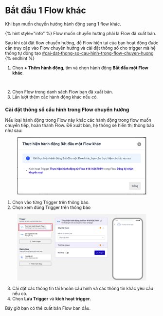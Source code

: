# Bắt đầu 1 Flow khác

Khi bạn muốn chuyển hướng hành động sang 1 flow khác.

{% hint style="info" %}
Flow muốn chuyển hướng phải là Flow đã xuất bản.

Sau khi cài đặt flow chuyển hướng, để Flow hiện tại của bạn hoạt động được cần truy cập vào Flow chuyển hướng và cài đặt thông số cho trigger mà hệ thống tự động tạo [#cai-dat-thong-so-cau-hinh-trong-flow-chuyen-huong](bat-dau-1-flow-khac.md#cai-dat-thong-so-cau-hinh-trong-flow-chuyen-huong "mention")
{% endhint %}

1. Chọn **+ Thêm hành động**, tìm và chọn hành động **Bắt đầu một Flow khác**.

<figure><img src="../../../.gitbook/assets/bắt đầu 1 flow khác.png" alt=""><figcaption></figcaption></figure>

2. Chọn Flow trong danh sách Flow bạn đã xuất bản.
3. Lần lượt thêm các hành động khác nếu có.

### Cài đặt thông số cấu hình trong Flow chuyển hướng

Nếu loại hành động trong Flow này khác các hành động trong flow muốn chuyển tiếp, hoàn thành Flow. Để xuất bản, hệ thống sẽ hiển thị thông báo như sau:

<figure><img src="../../../.gitbook/assets/image (546).png" alt=""><figcaption></figcaption></figure>

1. Chọn vào từng Trigger trên thông báo.
2. Chọn xem đúng Trigger trên thông báo

<figure><img src="../../../.gitbook/assets/image (547).png" alt=""><figcaption></figcaption></figure>

3. Cài đặt các thông tin tài khoản cấu hình và các thông tin khác yêu cầu nếu có.
4. Chọn **Lưu Trigger** và **kích hoạt trigger.**

Bây giờ bạn có thể xuất bản Flow ban đầu.
